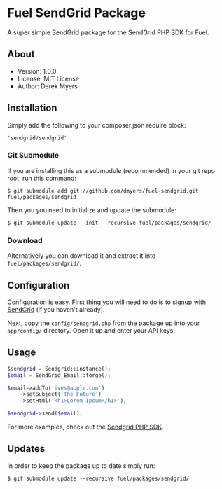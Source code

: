 # Fuel SendGrid Package

A super simple SendGrid package for the SendGrid PHP SDK for Fuel.

## About
* Version: 1.0.0
* License: MIT License
* Author: Derek Myers

## Installation

Simply add the following to your composer.json require block:

	'sendgrid/sendgrid'

### Git Submodule

If you are installing this as a submodule (recommended) in your git repo root, run this command:

	$ git submodule add git://github.com/dmyers/fuel-sendgrid.git fuel/packages/sendgrid

Then you you need to initialize and update the submodule:

	$ git submodule update --init --recursive fuel/packages/sendgrid/

### Download

Alternatively you can download it and extract it into `fuel/packages/sendgrid/`.

## Configuration

Configuration is easy. First thing you will need to do is to [signup with SendGrid](http://sendgrid.com) (if you haven't already).

Next, copy the `config/sendgrid.php` from the package up into your `app/config/` directory. Open it up and enter your API keys.

## Usage

```php
$sendgrid = Sendgrid::instance();
$email = SendGrid_Email::forge();

$email->addTo('ives@apple.com')
	->setSubject('The Future')
	->setHtml('<h1>Lorem Ipsum</h1>');

$sendgrid->send($email);
```

For more examples, check out the [Sendgrid PHP SDK](https://github.com/sendgrid/sendgrid-php).

## Updates

In order to keep the package up to date simply run:

	$ git submodule update --recursive fuel/packages/sendgrid/
